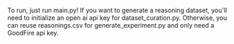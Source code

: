 To run, just run main.py! If you want to generate a reasoning dataset, you'll need to initialize an open ai api key for dataset_curation.py. Otherwise, you can reuse reasonings.csv for generate_experiment.py and only need a GoodFire api key.
